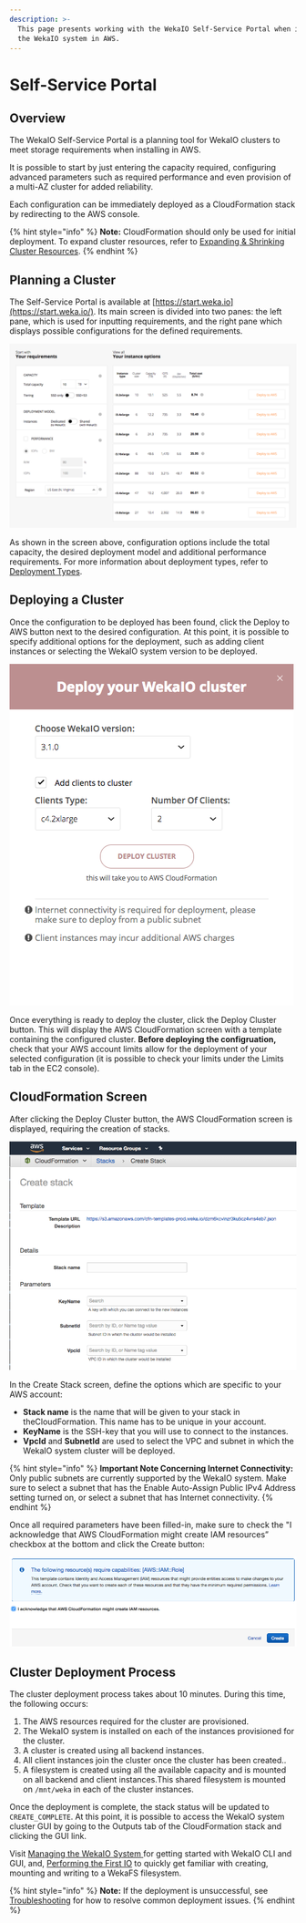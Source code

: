 ```yaml
---
description: >-
  This page presents working with the WekaIO Self-Service Portal when installing
  the WekaIO system in AWS.
---
```


# Self-Service Portal

## Overview

The WekaIO Self-Service Portal is a planning tool for WekaIO clusters to meet storage requirements when installing in AWS.

It is possible to start by just entering the capacity required, configuring advanced parameters such as required performance and even provision of a multi-AZ cluster for added reliability.

Each configuration can be immediately deployed as a CloudFormation stack by redirecting to the AWS console. 

{% hint style="info" %}
**Note:** CloudFormation should only be used for initial deployment. To expand cluster resources, refer to [Expanding & Shrinking Cluster Resources](../../usage/expanding-and-shrinking-cluster-resources/).
{% endhint %}

## Planning a Cluster

The Self-Service Portal is available at [https://start.weka.io](https://start.weka.io/). Its main screen is divided into two panes: the left pane, which is used for inputting requirements, and the right pane which displays possible configurations for the defined requirements.

![Self-Service Portal Main Screen](../../.gitbook/assets/01-calculator-overview.png)

As shown in the screen above, configuration options include the total capacity, the desired deployment model and additional performance requirements. For more information about deployment types, refer to [Deployment Types](deployment-types.md).

## Deploying a Cluster

Once the configuration to be deployed has been found, click the Deploy to AWS button next to the desired configuration. At this point, it is possible to specify additional options for the deployment, such as adding client instances or selecting the WekaIO system version to be deployed.

![Additional Deployment Options Dialog Box](../../.gitbook/assets/02-deploy-cluster.png)

Once everything is ready to deploy the cluster, click the Deploy Cluster button. This will display the AWS CloudFormation screen with a template containing the configured cluster. **Before deploying the configruation,** check that your AWS account limits allow for the deployment of your selected configuration \(it is possible to check your limits under the Limits tab in the EC2 console\).

## CloudFormation Screen

After clicking the Deploy Cluster button, the AWS CloudFormation screen is displayed, requiring the creation of stacks. 

![AWS Create Stack Screen](../../.gitbook/assets/03-cloudformation-create-stack.png)

In the Create Stack screen, define the options which are specific to your AWS account:

* **Stack name** is the name that will be given to your stack in  theCloudFormation. This name has to be unique in your account.
* **KeyName** is the SSH-key that you will use to connect to the instances.
* **VpcId** and **SubnetId** are used to select the VPC and subnet in which the WekaIO system cluster will be deployed.

{% hint style="info" %}
**Important Note Concerning Internet Connectivity:** Only public subnets are currently supported by the WekaIO system. Make sure to select a subnet that has the Enable Auto-Assign Public IPv4 Address setting turned on, or select a subnet that has Internet connectivity.
{% endhint %}

Once all required parameters have been filled-in, make sure to check the "I acknowledge that AWS CloudFormation might create IAM resources” checkbox at the bottom and click the Create button:

![AWS Check Box and Creation Dialog Box](../../.gitbook/assets/04-cloudformation-iam-creds.png)

## Cluster Deployment Process

The cluster deployment process takes about 10 minutes. During this time, the following occurs:

1. The AWS resources required for the cluster are provisioned.
2. The WekaIO system is installed on each of the instances provisioned for the cluster.
3. A cluster is created using all backend instances.
4. All client instances join the cluster once the cluster has been created..
5. A filesystem is created using all the available capacity and is mounted on all backend and client instances.This shared filesystem is mounted on `/mnt/weka` in each of the cluster instances.

Once the deployment is complete, the stack status will be updated to `CREATE_COMPLETE`. At this point, it is possible to access the WekaIO system cluster GUI by going to the Outputs tab of the CloudFormation stack and clicking the GUI link. 

Visit [Managing the WekaIO System ](../../getting-started-with-wekaio/managing-wekaio-system.md)for getting started with WekaIO CLI and GUI, and, [Performing the First IO](../../getting-started-with-wekaio/performing-the-first-io.md) to quickly get familiar with creating, mounting and writing to a WekaFS filesystem.

{% hint style="info" %}
**Note:** If the deployment is unsuccessful, see [Troubleshooting](troubleshooting.md) for how to resolve common deployment issues.
{% endhint %}



